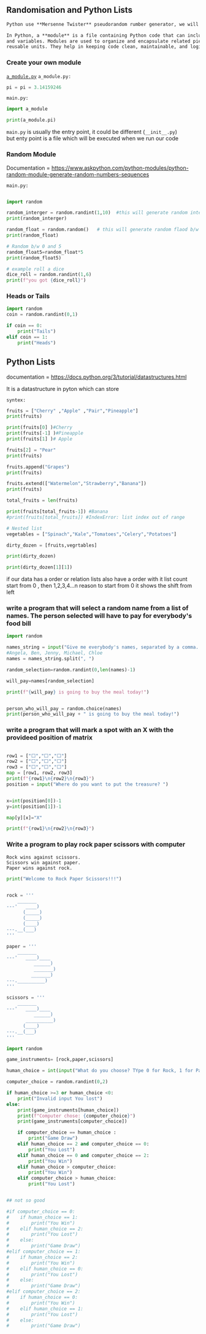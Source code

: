 ## Randomisation and Python Lists 

```md
Python use **Mersenne Twister** pseudorandom rumber generator, we will use random module to genertae random numbers 
```

```md
In Python, a **module** is a file containing Python code that can include functions, classes,
and variables. Modules are used to organize and encapsulate related pieces of code into 
reusable units. They help in keeping code clean, maintainable, and logically structured. 
```


### Create your own module 
[`a_module.py`](Python_module_examples/a_module.py)
`a_module.py:`
```py 
pi = pi = 3.14159246
```

`main.py:`
``` py 
import a_module

print(a_module.pi)
```


`main.py` is usually the entry point, it could be different (`__init__.py`) <br> 
but enty point is a file which will be executed when we run our code


### Random Module
Documentation = <https://www.askpython.com/python-modules/python-random-module-generate-random-numbers-sequences>

`main.py:`
``` py 

import random 

random_interger = random.randint(1,10)  #this will generate random interg b/w 1 and 10
print(random_interger)

random_float = random.random()   # this will generate random flaod b/w 0 and 1 but will not inclured 1 will be like 0.9999999 etc. 
print(random_float)

# Random b/w 0 and 5
random_float5=random_float*5
print(random_float5)

# example roll a dice  
dice_roll = random.randint(1,6)
print(f"you got {dice_roll}")

```

### Heads or Tails 
```py
import random
coin = random.randint(0,1)

if coin == 0: 
    print("Tails")
elif coin == 1:
    print("Heads")
```


## Python Lists 
documentation  = <https://docs.python.org/3/tutorial/datastructures.html>

It is a datastructure in pyton which can store 

`syntex:`
```py
fruits = ["Cherry" ,"Apple" ,"Pair","Pineapple"]
print(fruits)

print(fruits[0] )#Cherry 
print(fruits[-1] )#Pineapple
print(fruits[1] )# Apple 

fruits[2] = "Pear"
print(fruits)

fruits.append("Grapes")
print(fruits)

fruits.extend(["Watermelon","Strawberry","Banana"])
print(fruits)

total_fruits = len(fruits) 

print(fruits[total_fruits-1]) #Banana
#print(fruits[total_fruits]) #IndexError: list index out of range

# Nested list
vegetables = ["Spinach","Kale","Tomatoes","Celery","Potatoes"]

dirty_dozen = [fruits,vegrtables]

print(dirty_dozen)

print(dirty_dozen[1][1])
```

if our data has a order or relation lists also have a order with it 
list count start from 0 , then 1,2,3,4...n 
reason to start from 0 it shows the shift from left 



### write a program that will select a random name from a list of names. The person selected will have to pay for everybody's food bill

```py
import random

names_string = input("Give me everybody's names, separated by a comma. ")
#Angela, Ben, Jenny, Michael, Chloe
names = names_string.split(", ")

random_selection=random.randint(0,len(names)-1)

will_pay=names[random_selection]

print(f"{will_pay} is going to buy the meal today!")


person_who_will_pay = random.choice(names)
print(person_who_will_pay + " is going to buy the meal today!")

```


### write a program that will mark a spot with an X with the provideed position of matrix

```py

row1 = ["⬜️","️⬜️","️⬜️"]
row2 = ["⬜️","⬜️","️⬜️"]
row3 = ["⬜️️","⬜️️","⬜️️"]
map = [row1, row2, row3]
print(f"{row1}\n{row2}\n{row3}")
position = input("Where do you want to put the treasure? ")


x=int(position[0])-1
y=int(position[1])-1

map[y][x]="X"

print(f"{row1}\n{row2}\n{row3}")

```
 

### Write a program to play rock paper scissors with computer 

    Rock wins against scissors.
    Scissors win against paper.
    Paper wins against rock.


```py 
print("Welcome to Rock Paper Scissors!!!")


rock = '''
    _______
---'   ____)
      (_____)
      (_____)
      (____)
---.__(___)
'''

paper = '''
    _______
---'   ____)____
          ______)
          _______)
         _______)
---.__________)
'''

scissors = '''
    _______
---'   ____)____
          ______)
       __________)
      (____)
---.__(___)
'''

import random

game_instruments= [rock,paper,scissors]

human_choice = int(input("What do you choose? TYpe 0 for Rock, 1 for Paper or 2 for Scissors.\n"))

computer_choice = random.randint(0,2)

if human_choice >=3 or human_choice <0:
    print("Invalid input You lost")
else: 
    print(game_instruments[human_choice])
    print(f"Computer chose: {computer_choice}")
    print(game_instruments[computer_choice])

    if computer_choice == human_choice :
        print("Game Draw")
    elif human_choice == 2 and computer_choice == 0:
        print("You Lost")
    elif human_choice == 0 and computer_choice == 2:
        print("You Win")
    elif human_choice > computer_choice:
        print("You Win")
    elif computer_choice > human_choice:
        print("You Lost")


## not so good

#if computer_choice == 0:
#    if human_choice == 1:
#        print("You Win")
#    elif human_choice == 2:
#        print("You Lost")
#    else: 
#        print("Game Draw")
#elif computer_choice == 1:
#    if human_choice == 2:
#        print("You Win")
#    elif human_choice == 0:
#        print("You Lost")
#    else: 
#        print("Game Draw")
#elif computer_choice == 2:
#    if human_choice == 0:
#        print("You Win")
#    elif human_choice == 1:
#        print("You Lost")
#    else: 
#        print("Game Draw")

```